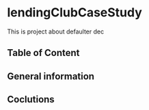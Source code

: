 # lendingClubCaseStudy
This is project about defaulter dec

## Table of Content



## General information


## Coclutions


